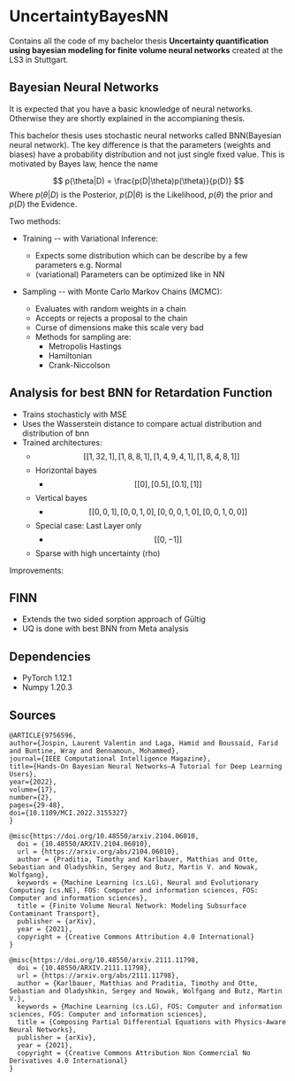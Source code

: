# UncertaintyBayesNN
Contains all the code of my bachelor thesis **Uncertainty quantification using bayesian modeling for finite volume neural networks** created at the LS3 in Stuttgart.



## Bayesian Neural Networks

It is expected that you have a basic knowledge of neural networks. Otherwise they are shortly explained in the accompianing thesis.

This bachelor thesis uses stochastic neural networks called BNN(Bayesian neural network). The key difference is that the parameters (weights and biases) have a probability distribution and not just single fixed value. This is motivated by Bayes law, hence the name

$$
    p(\theta|D) = \frac{p(D|\theta)p(\theta)}{p(D)}
$$
Where $p(\theta|D)$ is the Posterior, $p(D|\theta)$ is the Likelihood, $p(\theta)$ the prior and $p(D)$ the Evidence.


Two methods:

- Training -- with Variational Inference:
     * Expects some distribution which can be describe by a few parameters e.g. Normal
     * (variational) Parameters can be optimized like in NN 


- Sampling -- with Monte Carlo Markov Chains (MCMC):
     * Evaluates with random weights in a chain
     * Accepts or rejects a proposal to the chain
     * Curse of dimensions make this scale very bad
     * Methods for sampling are:
         * Metropolis Hastings
         * Hamiltonian
         * Crank-Niccolson



## Analysis for best BNN for Retardation Function

* Trains stochasticly with MSE
* Uses the Wasserstein distance to compare actual distribution and distribution of bnn
* Trained architectures:
    *  $$
        [[1, 32, 1],
        [1, 8, 8, 1],
        [1, 4, 9, 4, 1],
        [1, 8, 4, 8, 1]]
       $$
    * Horizontal bayes
      * $$[[0], [0.5], [0.1], [1]]
      $$
    * Vertical bayes
      * $$[[0, 0, 1],
          [0, 0, 1, 0],
          [0, 0, 0, 1, 0],
          [0, 0, 1, 0, 0]]
          $$
    * Special case: Last Layer only
        * $$[[0,-1]]$$
    * Sparse with high uncertainty (rho)


Improvements:




## FINN

* Extends the two sided sorption approach of Gültig
* UQ is done with best BNN from Meta analysis




## Dependencies

- PyTorch 1.12.1
- Numpy 1.20.3

## Sources
```
@ARTICLE{9756596,
author={Jospin, Laurent Valentin and Laga, Hamid and Boussaid, Farid and Buntine, Wray and Bennamoun, Mohammed},
journal={IEEE Computational Intelligence Magazine}, 
title={Hands-On Bayesian Neural Networks—A Tutorial for Deep Learning Users}, 
year={2022},
volume={17},
number={2},
pages={29-48},
doi={10.1109/MCI.2022.3155327}
}

@misc{https://doi.org/10.48550/arxiv.2104.06010,
  doi = {10.48550/ARXIV.2104.06010},
  url = {https://arxiv.org/abs/2104.06010},
  author = {Praditia, Timothy and Karlbauer, Matthias and Otte, Sebastian and Oladyshkin, Sergey and Butz, Martin V. and Nowak, Wolfgang},
  keywords = {Machine Learning (cs.LG), Neural and Evolutionary Computing (cs.NE), FOS: Computer and information sciences, FOS: Computer and information sciences},
  title = {Finite Volume Neural Network: Modeling Subsurface Contaminant Transport},
  publisher = {arXiv},
  year = {2021},
  copyright = {Creative Commons Attribution 4.0 International}
}

@misc{https://doi.org/10.48550/arxiv.2111.11798,
  doi = {10.48550/ARXIV.2111.11798},
  url = {https://arxiv.org/abs/2111.11798},
  author = {Karlbauer, Matthias and Praditia, Timothy and Otte, Sebastian and Oladyshkin, Sergey and Nowak, Wolfgang and Butz, Martin V.},
  keywords = {Machine Learning (cs.LG), FOS: Computer and information sciences, FOS: Computer and information sciences},
  title = {Composing Partial Differential Equations with Physics-Aware Neural Networks},
  publisher = {arXiv},
  year = {2021},
  copyright = {Creative Commons Attribution Non Commercial No Derivatives 4.0 International}
}
```

